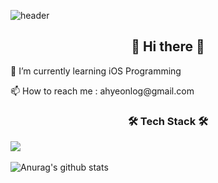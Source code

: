 ![header](https://capsule-render.vercel.app/api?type=wave&color=auto&height=300&section=header&text=ahyeon%20gil&fontSize=90&animation=fadeIn&fontAlignY=38)

<h2 align='center'>👋 Hi there 👋</h2>




<p align='center>🔭 I’m currently studying at SSAFY</p>
<p align='center>🌱 I’m currently learning iOS Programming</p>
<p align='center>📝 I regularly write articles on [https://ahyeonlog.tistory.com](https://ahyeonlog.tistory.com)</p>
<p align='center>📫 How to reach me : ahyeonlog@gmail.com</p>
  
<h3 align="center">🛠 Tech Stack 🛠</h3>
<img src="https://img.shields.io/badge/Swift-FA7343?style=flat-square&logo=Swift&logoColor=white"/></a>&nbsp 


![Anurag's github stats](https://github-readme-stats.vercel.app/api?username=ahyeonlog&show_icons=true&theme=dark&hide_border=true)
